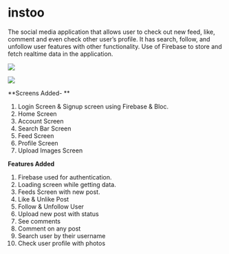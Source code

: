 # instoo

The social media application that allows user to check out new feed, like, comment and even check other user’s profile. It has search, follow, and unfollow user features with other functionality. Use of Firebase to store and fetch realtime data in the application.

![](https://github.com/Pratulpant01/Instoo-Social-Media-App/blob/master/Instoo%20authentication.gif)

![](https://github.com/Pratulpant01/Instoo-Social-Media-App/blob/master/Insto%20Feed%20Screen.gif)




**Screens Added- **

1. Login Screen & Signup screen using Firebase & Bloc.
2. Home Screen
3. Account Screen
4. Search Bar Screen
5. Feed Screen
6. Profile Screen
7. Upload Images Screen

**Features Added**
1. Firebase used for authentication.
2. Loading screen while getting data.
3. Feeds Screen with new post.
4. Like & Unlike Post
5. Follow & Unfollow User
6. Upload new post with status
7. See comments
8. Comment on any post
9. Search user by their username
10. Check user profile with photos
